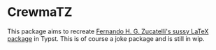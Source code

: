 # CrewmaTZ

This package aims to recreate [Fernando H. G. Zucatelli's sussy LaTeX package](https://ctan.org/pkg/tikz-among-us) in Typst. This is of course a joke package and is still in wip. 